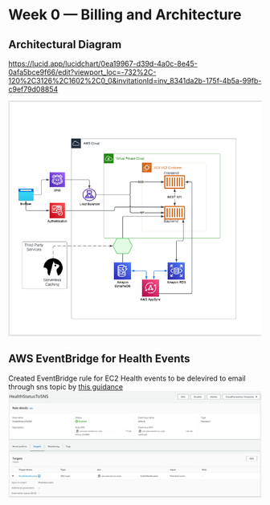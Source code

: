 # Week 0 — Billing and Architecture
## Architectural Diagram
https://lucid.app/lucidchart/0ea19967-d39d-4a0c-8e45-0afa5bce9f66/edit?viewport_loc=-732%2C-120%2C3126%2C1602%2C0_0&invitationId=inv_8341da2b-175f-4b5a-99fb-c9ef79d08854

![](/journal/images/Diagram.png)

## AWS EventBridge for Health Events
Created EventBridge rule for EC2 Health events to be delevired to email through sns topic
 by [this guidance](https://docs.aws.amazon.com/health/latest/ug/cloudwatch-events-health.html)
 ![](/journal/images/EventBridgeRule.png)